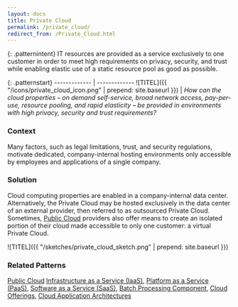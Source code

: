 ```yaml
---
layout: docs
title: Private Cloud
permalink: /private_cloud/
redirect_from: /Private_Cloud.html
---
```


{: .patternintent}
IT resources are provided as a service exclusively to one customer in order to meet high requirements on privacy, security, and trust while enabling elastic use of a static resource pool as good as possible.

{: .patternstart}
------------- | -------------
![TITEL]({{ "/icons/private_cloud_icon.png" | prepend: site.baseurl }})  | *How can the cloud properties – on demand self-service, broad network access, pay-per-use, resource pooling, and rapid elasticity – be provided in environments with high privacy, security and trust requirements?*

### Context

Many factors, such as legal limitations, trust, and security regulations, motivate dedicated, company-internal hosting environments only accessible by employees and applications of a single company.

### Solution

Cloud computing properties are enabled in a company-internal data center. Alternatively, the Private Cloud may be hosted exclusively in the data center of an external provider, then referred to as outsourced Private Cloud. Sometimes, [Public Cloud](/private_cloud/) providers also offer means to create an isolated portion of their cloud made accessible to only one customer: a virtual Private Cloud.
 
![TITEL]({{ "/sketches/private_cloud_sketch.png" | prepend: site.baseurl }})

### Related Patterns

[Public Cloud](/public_cloud/)
[Infrastructure as a Service (IaaS)](/infrastructure_as_a_service/), [Platform as a Service (PaaS)](/platform_as_a_service/), [Software as a Service (SaaS)](/software_as_a_service/), [Batch Processing Component](/batch_processing_component/), [Cloud Offerings](/#cloud_offerings), [Cloud Application Architectures](/#cloud_application_architectures)
